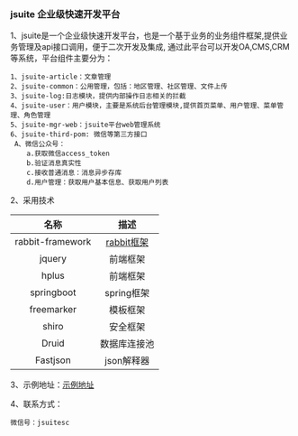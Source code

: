 ### jsuite 企业级快速开发平台

1、jsuite是一个企业级快速开发平台，也是一个基于业务的业务组件框架,提供业务管理及api接口调用，便于二次开发及集成,
通过此平台可以开发OA,CMS,CRM等系统，平台组件主要分为：

    1、jsuite-article：文章管理
    2、jsuite-common：公用管理，包括：地区管理、社区管理、文件上传
    3、jsuite-log:日志模块，提供内部操作日志相关的拦截
    4、jsuite-user：用户模块，主要是系统后台管理模块,提供首页菜单、用户管理、菜单管理、角色管理
    5、jsuite-mgr-web：jsuite平台web管理系统
    6、jsuite-third-pom: 微信等第三方接口
     A、微信公众号：
        a.获取微信access_token
        b.验证消息真实性
        c.接收普通消息：消息异步存库
        d.用户管理：获取用户基本信息、获取用户列表
2、采用技术

| 名称 |描述 |
| :-----:| :----: |
| rabbit-framework | [rabbit框架](https://github.com/scloudic/rabbit-framework) |
| jquery | 前端框架 |
| hplus | 前端框架 |
| springboot | spring框架 |
| freemarker | 模板框架 |
| shiro | 安全框架 |
| Druid | 数据库连接池 |
| Fastjson | json解释器 |
   
3、示例地址：<a href="http://jsuitedemo.scloudic.com/jsuiteMgr" target="_blank">示例地址</a>
  
4、联系方式：

    微信号：jsuitesc
   